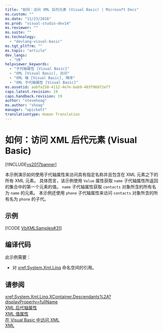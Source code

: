 ```yaml
---
title: "如何：访问 XML 后代元素 (Visual Basic) | Microsoft Docs"
ms.custom: ""
ms.date: "11/23/2016"
ms.prod: "visual-studio-dev14"
ms.reviewer: ""
ms.suite: ""
ms.technology: 
  - "devlang-visual-basic"
ms.tgt_pltfrm: ""
ms.topic: "article"
dev_langs: 
  - "VB"
helpviewer_keywords: 
  - "子代轴属性 [Visual Basic]"
  - "XML [Visual Basic], 访问"
  - "XML 轴 [Visual Basic], 降序"
  - "XML 子代轴属性 [Visual Basic]"
ms.assetid: aabfa258-4112-4e7e-bab9-403f96072ef7
caps.latest.revision: 19
caps.handback.revision: 19
author: "stevehoag"
ms.author: "shoag"
manager: "wpickett"
translationtype: Human Translation
---
```

# 如何：访问 XML 后代元素 (Visual Basic)
[!INCLUDE[vs2017banner](../../../../csharp/includes/vs2017banner.md)]

本示例演示如何使用子代轴属性来访问具有指定名称并且包含在 XML 元素之下的所有 XML 元素。  具体而言，该示例使用 `Value` 属性获取 `name` 子代轴属性所返回的集合中的第一个元素的值。  `name` 子代轴属性获取 `contacts` 对象所含的所有名为 `name` 的元素。  本示例还使用 `phone` 子代轴属性来访问 `contacts` 对象所含的所有名为 `phone` 的子代。  
  
## 示例  
 [!CODE [VbXMLSamples#31](../CodeSnippet/VS_Snippets_VBCSharp/VbXMLSamples#31)]  
  
## 编译代码  
 此示例需要：  
  
-   对 <xref:System.Xml.Linq> 命名空间的引用。  
  
## 请参阅  
 <xref:System.Xml.Linq.XContainer.Descendants%2A?displayProperty=fullName>   
 [XML 后代轴属性](../../../../visual-basic/language-reference/xml-axis/xml-descendant-axis-property.md)   
 [XML 值属性](../../../../visual-basic/language-reference/xml-axis/xml-value-property.md)   
 [在 Visual Basic 中访问 XML](../../../../visual-basic/programming-guide/language-features/xml/accessing-xml.md)   
 [XML](../../../../visual-basic/programming-guide/language-features/xml/index.md)
